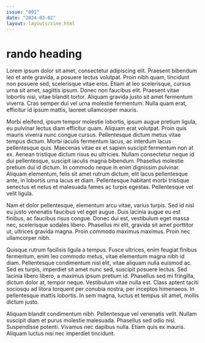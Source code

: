 ```yaml
---
issue: "001"
date: "2024-03-02"
layout: layouts/zine.html
---
```


# rando heading

Lorem ipsum dolor sit amet, consectetur adipiscing elit. Praesent bibendum leo et ante gravida, a posuere lectus volutpat. Proin nibh quam, tincidunt non posuere sed, scelerisque vitae eros. Etiam at leo scelerisque, cursus urna sit amet, sagittis ipsum. Donec non faucibus elit. Praesent vitae lobortis nisi, vitae blandit tortor. Aliquam gravida justo sit amet fermentum viverra. Cras semper dui vel urna molestie fermentum. Nulla quam erat, efficitur id ipsum mattis, laoreet ullamcorper mauris.

Morbi eleifend, ipsum tempor molestie lobortis, ipsum augue pretium ligula, eu pulvinar lectus diam efficitur quam. Aliquam erat volutpat. Proin quis mauris viverra nunc congue cursus. Pellentesque dictum metus vitae tempus dictum. Morbi iaculis fermentum lacus, ac interdum lacus pellentesque quis. Maecenas vitae ex et sapien suscipit fermentum non at ex. Aenean tristique dictum risus eu ultricies. Nullam consectetur neque id dui pellentesque, suscipit iaculis magna bibendum. Phasellus molestie pretium dui id dictum. In commodo neque in enim dignissim pulvinar. Aliquam elementum, felis sit amet rutrum dictum, elit lacus pellentesque ante, in lobortis urna lacus et diam. Pellentesque habitant morbi tristique senectus et netus et malesuada fames ac turpis egestas. Pellentesque vel velit ligula.

Nam et dolor pellentesque, elementum arcu vitae, varius turpis. Sed id nisl eu justo venenatis faucibus vel eget augue. Duis lacinia augue eu est finibus, ac faucibus risus congue. Donec dui est, vestibulum eget massa nec, scelerisque sodales libero. Phasellus mi elit, gravida sit amet porttitor ut, ultrices gravida magna. Proin commodo maximus maximus. Proin nec ullamcorper nibh.

Quisque rutrum facilisis ligula a tempus. Fusce ultrices, enim feugiat finibus fermentum, enim leo commodo metus, vitae elementum magna nibh id diam. Pellentesque condimentum nisl elit, vitae aliquam nulla euismod ac. Sed ex turpis, imperdiet sit amet nunc sed, suscipit posuere lectus. Sed lacinia libero libero, a maximus ipsum pretium id. Phasellus sed mi fringilla, dictum dolor at, tempor neque. Vestibulum vitae nulla est. Class aptent taciti sociosqu ad litora torquent per conubia nostra, per inceptos himenaeos. In pellentesque mattis lobortis. In sem magna, luctus et tempus sit amet, mollis dictum justo.

Aliquam blandit condimentum nibh. Pellentesque vel venenatis velit. Nullam suscipit diam et purus molestie malesuada. Phasellus sed odio nisl. Suspendisse potenti. Vivamus nec dapibus nulla. Etiam quis ex mauris. Aliquam luctus nisi nec imperdiet tincidunt.
